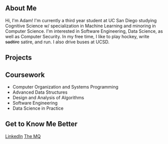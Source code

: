 ## **About Me**
Hi, I'm Adam! I'm currently a third year student at UC San Diego studying Cognitive Science w/ specialization in Machine Learning and minoring in Computer Science. I'm interested in Software Engineering, Data Science, as well as Computer Security. In my free time, I like to play hockey, write ~~sadtire~~ satire, and run. I also drive buses at UCSD.

## **Projects**


## **Coursework**
- Computer Organization and Systems Programming
- Advanced Data Structures
- Design and Analysis of Algorithms
- Software Engineering
- Data Science in Practice

## **Get to Know Me Better**
[LinkedIn](https://www.linkedin.com/in/adam-yoshinaga-744914154/)
[The MQ](http://themq.org/author/ayoshinaga/)



